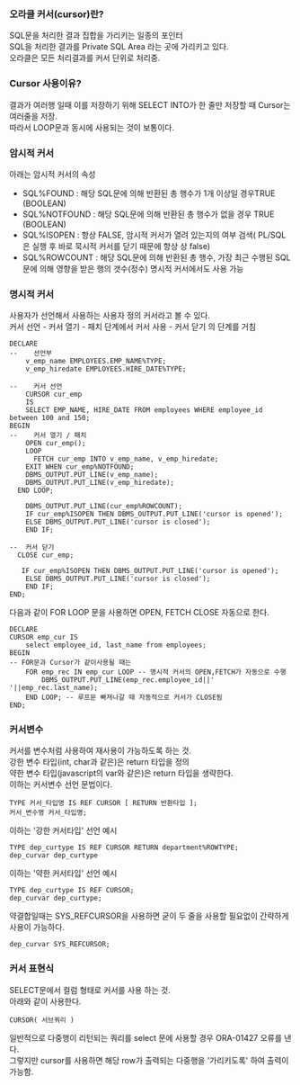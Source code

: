 ### 오라클 커서(cursor)란?
SQL문을 처리한 결과 집합을 가리키는 일종의 포인터  
SQL을 처리한 결과를 Private SQL Area 라는 곳에 가리키고 있다.  
오라클은 모든 처리결과를 커서 단위로 처리중.  
### Cursor 사용이유?
결과가 여러행 일때 이를 저장하기 위해
SELECT INTO가 한 줄만 저장할 때 Cursor는 여러줄을 저장.  
따라서 LOOP문과 동시에 사용되는 것이 보통이다.
### 암시적 커서
아래는 암시적 커서의 속성
* SQL%FOUND     : 해당 SQL문에 의해 반환된 총 행수가 1개 이상일 경우TRUE (BOOLEAN)
* SQL%NOTFOUND : 해당 SQL문에 의해 반환된 총 행수가 없을 경우 TRUE (BOOLEAN)
* SQL%ISOPEN     : 항상 FALSE, 암시적 커서가 열려 있는지의 여부 검색( PL/SQL은 실행 후 바로 묵시적 커서를 닫기 때문에 항상 상 false)
* SQL%ROWCOUNT : 해당 SQL문에 의해 반환된 총 행수, 가장 최근 수행된 SQL문에 의해 영향을 받은 행의 갯수(정수)
명시적 커서에서도 사용 가능
### 명시적 커서
사용자가 선언해서 사용하는 사용자 정의 커서라고 볼 수 있다.  
커서 선언 - 커서 열기 - 패치 단계에서 커서 사용 - 커서 닫기 의 단계를 거침
```
DECLARE
--    선언부
    v_emp_name EMPLOYEES.EMP_NAME%TYPE; 
    v_emp_hiredate EMPLOYEES.HIRE_DATE%TYPE;
    
--    커서 선언
    CURSOR cur_emp
    IS
    SELECT EMP_NAME, HIRE_DATE FROM employees WHERE employee_id between 100 and 150;
BEGIN 
--    커서 열기 / 패치
    OPEN cur_emp();
    LOOP
      FETCH cur_emp INTO v_emp_name, v_emp_hiredate;
    EXIT WHEN cur_emp%NOTFOUND;
    DBMS_OUTPUT.PUT_LINE(v_emp_name);
    DBMS_OUTPUT.PUT_LINE(v_emp_hiredate);
  END LOOP;
  
    DBMS_OUTPUT.PUT_LINE(cur_emp%ROWCOUNT);
    IF cur_emp%ISOPEN THEN DBMS_OUTPUT.PUT_LINE('cursor is opened');
    ELSE DBMS_OUTPUT.PUT_LINE('cursor is closed');
    END IF;
  
--  커서 닫기
  CLOSE cur_emp;
  
   IF cur_emp%ISOPEN THEN DBMS_OUTPUT.PUT_LINE('cursor is opened');
    ELSE DBMS_OUTPUT.PUT_LINE('cursor is closed');
    END IF;
END;

```
다음과 같이 FOR LOOP 문을 사용하면 OPEN, FETCH CLOSE 자동으로 한다.
```
DECLARE
CURSOR emp_cur IS
    select employee_id, last_name from employees;
BEGIN
-- FOR문과 Cursor가 같이사용될 때는
    FOR emp_rec IN emp_cur LOOP -- 명시적 커서의 OPEN,FETCH가 자동으로 수행
        DBMS_OUTPUT.PUT_LINE(emp_rec.employee_id||' '||emp_rec.last_name);
    END LOOP; -- 루프문 빠져나갈 때 자동적으로 커서가 CLOSE됨
END;
```
### 커서변수
커서를 변수처럼 사용하여 재사용이 가능하도록 하는 것.  
강한 변수 타입(int, char과 같은)은 return 타입을 정의  
약한 변수 타입(javascript의 var와 같은)은 return 타입을 생략한다.  
이하는 커서변수 선언 문법이다.
```
TYPE 커서_타입명 IS REF CURSOR [ RETURN 반환타입 ];
커서_변수명 커서_타입명;
```
이하는 '강한 커서타입' 선언 예시
```
TYPE dep_curtype IS REF CURSOR RETURN department%ROWTYPE;
dep_curvar dep_curtype
```
이하는 '약한 커서타입' 선언 예시
```
TYPE dep_curtype IS REF CURSOR;
dep_curvar dep_curtype;
```
약결합일때는 SYS_REFCURSOR을 사용하면 굳이 두 줄을 사용할 필요없이 간략하게 사용이 가능하다.
```
dep_curvar SYS_REFCURSOR;
```
### 커서 표현식
SELECT문에서 컬럼 형태로 커서를 사용 하는 것.  
아래와 같이 사용한다.
```
CURSOR( 서브쿼리 )
```
일반적으로 다중행이 리턴되는 쿼리를 select 문에 사용할 경우 ORA-01427 오류를 낸다.  
그렇지만 cursor를 사용하면 해당 row가 출력되는 다중행을 '가리키도록' 하여 출력이 가능함.  
